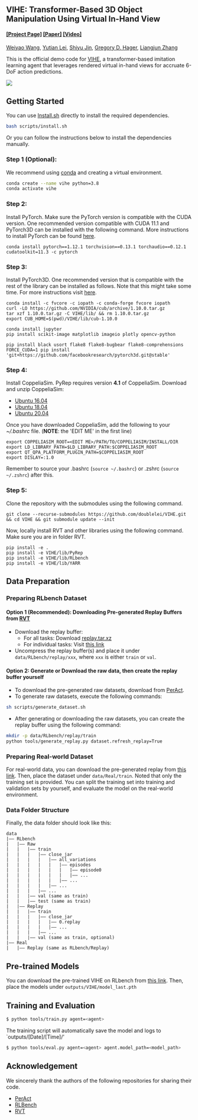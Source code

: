 ## VIHE: Transformer-Based 3D Object Manipulation Using Virtual In-Hand View

#### [[Project Page]](https://vihe-3d.github.io/) [[Paper]](*.pdf) [[Video]]()

[Weiyao Wang](https://wangweiyao.github.io/about-me/), [Yutian Lei](https://doublelei.me/), [Shiyu Jin](https://scholar.google.com/citations?user=GdYgso8AAAAJ&hl=en), [Gregory D. Hager](https://www.cs.jhu.edu/hager/), [Liangjun Zhang](https://www.cs.unc.edu/~zlj/) 

This is the official demo code for [VIHE](https://vihe-3d.github.io/), a transformer-based imitation learning agent that leverages rendered virtual in-hand views for accruate 6-DoF action predictions.


<!-- If you find this work useful in your research, please cite using the following BibTeX:

```bibtex
``` -->

<img src="media/overview.gif"/>

## Getting Started
You can use [Install.sh](scripts/install.sh) directly to install the required dependencies. 
```bash
bash scripts/install.sh
```

Or you can follow the instructions below to install the dependencies manually.

### **Step 1 (Optional):**
We recommend using [conda](https://docs.conda.io/en/latest/miniconda.html) and creating a virtual environment.
```bash
conda create --name vihe python=3.8
conda activate vihe
```

### **Step 2:** 
Install PyTorch. Make sure the PyTorch version is compatible with the CUDA version. One recommended version compatible with CUDA 11.1 and PyTorch3D can be installed with the following command. More instructions to install PyTorch can be found [here](https://pytorch.org/).
```
conda install pytorch==1.12.1 torchvision==0.13.1 torchaudio==0.12.1 cudatoolkit=11.3 -c pytorch
```

### **Step 3:** 
Install PyTorch3D. One recommended version that is compatible with the rest of the library can be installed as follows. Note that this might take some time. For more instructions visit [here](https://github.com/facebookresearch/pytorch3d/blob/main/INSTALL.md).
```
conda install -c fvcore -c iopath -c conda-forge fvcore iopath
curl -LO https://github.com/NVIDIA/cub/archive/1.10.0.tar.gz
tar xzf 1.10.0.tar.gz -C VIHE/lib/ && rm 1.10.0.tar.gz
export CUB_HOME=$(pwd)/VIHE/lib/cub-1.10.0

conda install jupyter
pip install scikit-image matplotlib imageio plotly opencv-python

pip install black usort flake8 flake8-bugbear flake8-comprehensions
FORCE_CUDA=1 pip install 'git+https://github.com/facebookresearch/pytorch3d.git@stable'
```

### **Step 4:** 
Install CoppeliaSim. PyRep requires version **4.1** of CoppeliaSim. Download and unzip CoppeliaSim: 
- [Ubuntu 16.04](https://www.coppeliarobotics.com/files/CoppeliaSim_Edu_V4_1_0_Ubuntu16_04.tar.xz)
- [Ubuntu 18.04](https://www.coppeliarobotics.com/files/CoppeliaSim_Edu_V4_1_0_Ubuntu18_04.tar.xz)
- [Ubuntu 20.04](https://www.coppeliarobotics.com/files/CoppeliaSim_Edu_V4_1_0_Ubuntu20_04.tar.xz)

Once you have downloaded CoppeliaSim, add the following to your *~/.bashrc* file. (__NOTE__: the 'EDIT ME' in the first line)

```
export COPPELIASIM_ROOT=<EDIT ME>/PATH/TO/COPPELIASIM/INSTALL/DIR
export LD_LIBRARY_PATH=$LD_LIBRARY_PATH:$COPPELIASIM_ROOT
export QT_QPA_PLATFORM_PLUGIN_PATH=$COPPELIASIM_ROOT
export DISLAY=:1.0
```
Remember to source your .bashrc (`source ~/.bashrc`) or  .zshrc (`source ~/.zshrc`) after this.

### **Step 5:** 
Clone the repository with the submodules using the following command.

```
git clone --recurse-submodules https://github.com/doublelei/VIHE.git && cd VIHE && git submodule update --init
```

Now, locally install RVT and other libraries using the following command. Make sure you are in folder RVT.
```
pip install -e .
pip install -e VIHE/lib/PyRep 
pip install -e VIHE/lib/RLbench 
pip install -e VIHE/lib/YARR 
``` 
 
## Data Preparation
### Preparing RLbench Dataset
#### Option 1 (Recommended): Downloading Pre-generated Replay Buffers from [RVT](https://github.com/NVlabs/RVT)
- Download the replay buffer:
  - For all tasks: Download [replay.tar.xz](https://drive.google.com/file/d/1wOkLk8ymsp3TCFWOPOQLZZJ4OIZXRUjw/view?usp=drive_link)
  - For individual tasks: Visit [this link](https://drive.google.com/drive/folders/1n_vBXEL2lWmJTNxwQIuI_NinAGGhby5m?usp=drive_link)
- Uncompress the replay buffer(s) and place it under `data/RLbench/replay/xxx`, where `xxx` is either `train` or `val`.

#### Option 2: Generate or Download the raw data, then create the replay buffer yourself
- To download the pre-generated raw datasets, download from [PerAct](https://drive.google.com/drive/folders/0B2LlLwoO3nfZfkFqMEhXWkxBdjJNNndGYl9uUDQwS1pfNkNHSzFDNGwzd1NnTmlpZXR1bVE?resourcekey=0-jRw5RaXEYRLe2W6aNrNFEQ).
- To generate raw datasets, execute the following commands:
```bash
sh scripts/generate_dataset.sh
```
- After generating or downloading the raw datasets, you can create the replay buffer using the following command:
```bash
mkdir -p data/RLbench/replay/train 
python tools/generate_replay.py dataset.refresh_replay=True
```
### Preparing Real-world Dataset
For real-world data, you can download the pre-generated replay from [this link](https://drive.google.com/file/d/1OWPfTBxGPKBPiCOIGQGWSH6GkRLBmQ6F/view?usp=sharing). Then, place the dataset under `data/Real/train`. Noted that only the training set is provided. You can split the training set into training and validation sets by yourself, and evaluate the model on the real-world environment.


### Data Folder Structure
Finally, the data folder should look like this:
```
data
|—— RLbench
|   |—— Raw
|   |   |—— train
|   |   |   |—— close_jar
|   |   |   |   |—— all_variations
|   |   |   |   |   |—— episodes
|   |   |   |   |   |   |—— episode0
|   |   |   |   |   |   |—— ...
|   |   |   |   |   |—— ...
|   |   |   |   |—— ...
|   |   |   |—— ...
|   |   |—— val (same as train)
|   |   |—— test (same as train)
|   |—— Replay
|   |   |—— train
|   |   |   |—— close_jar
|   |   |   |   |—— 0.replay
|   |   |   |   |—— ...
|   |   |   |—— ...
|   |   |—— val (same as train, optional)
|—— Real
|   |—— Replay (same as RLbench/Replay)
```



## Pre-trained Models
You can download the pre-trained VIHE on RLbench from [this link](https://drive.google.com/file/d/1fkcQuZ7CFTmcZrzlEvETIbSf6Yb-96qw/view?usp=sharing). Then, place the models under `outputs/VIHE/model_last.pth`

## Training and Evaluation
```bash
$ python tools/train.py agent=<agent>
```
The training script will automatically save the model and logs to `outputs/[Date]/[Time]/'

```bash
$ python tools/eval.py agent=<agent> agent.model_path=<model_path>
```


## Acknowledgement
We sincerely thank the authors of the following repositories for sharing their code.

- [PerAct](https://github.com/peract/peract)
- [RLBench](https://github.com/stepjam/RLBench/tree/master)
- [RVT](https://github.com/NVlabs/RVT)
